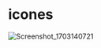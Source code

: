 # icones
![Screenshot_1703140721](https://github.com/sudo-self/icons/assets/119916323/e1febf05-c944-4034-9eae-ea8d29c57560)
